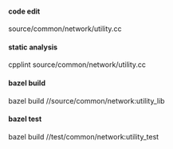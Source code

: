 #### code edit
source/common/network/utility.cc

#### static analysis
cpplint source/common/network/utility.cc

#### bazel build
bazel build //source/common/network:utility_lib

#### bazel test
bazel build //test/common/network:utility_test